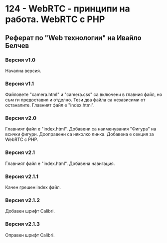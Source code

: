 # 124 - WebRTC - принципи на работа. WebRTC с PHP

## Реферат по "Web технологии" на Ивайло Белчев

### Версия v1.0

Начална версия.

### Версия v1.1

Файловете "camera.html" и "camera.css" са включени в главния файл, но съм ги предоставил и отделно. Тези два файла са независими от останалите.
Главният файл е "index.html".

### Версия v2.0

Главният файл е "index.html".
Добавени са наименувания "Фигура" на всички фигури. Дооправени са няколко линка.
Добавена е секция за WebRTC с PHP.

### Версия v2.1

Главният файл е "index.html".
Добавена навигация.

### Версия v2.1.1

Качен грешен index файл.

### Версия v2.1.2

Добавен шрифт Calibri.

### Версия v2.1.3

Оправен шрифт Calibri.
